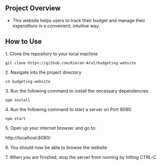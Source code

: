 ## Project Overview

- This website helps users to track their budget and manage their expenditure in a convenient, intuitive way.

## How to Use

1\. Clone the repository to your local machine

	git clone https://github.com/Kieran-Arul/budgeting-website

2\. Navigate into the project directory

	cd budgeting-website

3\. Run the following command to install the necessary dependencies

	npm install

4\. Run the following command to start a server on Port 8080:

  	npm start

5\. Open up your internet browser and go to:

http://localhost:8080/

6\. You should now be able to browse the website

7\. When you are finished, stop the server from running by hitting CTRL-C
